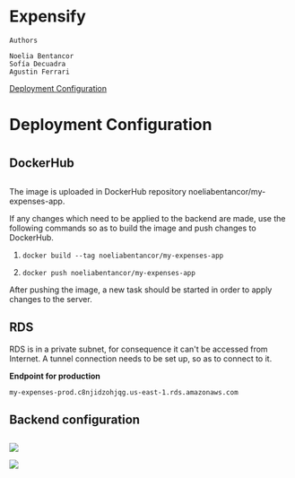 # Expensify

```
Authors 

Noelia Bentancor
Sofía Decuadra
Agustin Ferrari
```
[Deployment Configuration](!DeploymentConfiguration)

# Deployment Configuration
# <div id='DeploymentConfiguration' ></div>


## DockerHub
## 

The image is uploaded in DockerHub repository noeliabentancor/my-expenses-app.

If any changes which need to be applied to the backend are made, use the following commands so as to build the image and push changes to DockerHub.

1. `docker build --tag noeliabentancor/my-expenses-app`

2. `docker push noeliabentancor/my-expenses-app`

After pushing the image, a new task should be started in order to apply changes to the server.

## RDS

RDS is in a private subnet, for consequence it can't be accessed from Internet. 
A tunnel connection needs to be set up, so as to connect to it.

**Endpoint for production**


```
my-expenses-prod.c8njidzohjqg.us-east-1.rds.amazonaws.com

```

## Backend configuration
## 
![](https://i.imgur.com/hmHNBqD.png)

![](https://i.imgur.com/wpaRFuh.png)

